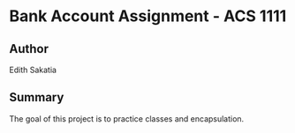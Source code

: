 # Bank Account Assignment - ACS 1111

## Author

Edith Sakatia

## Summary

The goal of this project is to practice classes and encapsulation.
